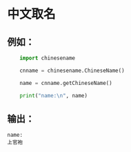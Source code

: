# 中文取名

## 例如：
```python
    import chinesename

    cnname = chinesename.ChineseName()

    name = cnname.getChineseName()

    print("name:\n", name)
```


## 输出：

    name:
    上官袍
